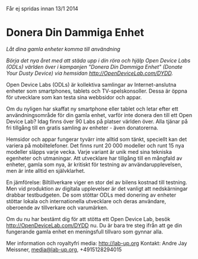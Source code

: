 Får ej spridas innan 13/1 2014

# Donera Din Dammiga Enhet
*Låt dina gamla enheter komma till användning*

*Börja det nya året med att städa upp i din röra och hjälp Open Device Labs (ODLs) världen över i kampanjen "Donera Din Dammiga Enhet" (Donate Your Dusty Device) via hemsidan http://OpenDeviceLab.com/DYDD.*

Open Device Labs (ODLs) är kollektiva samlingar av Internet-anslutna enheter som smartphones, tablets och TV-spelskonsoller. Dessa är öppna för utvecklare som kan testa sina webbsidor och appar.

Om du nyligen har skaffat ny smartphone eller tablet och letar efter ett användningsområde för din gamla enhet, varför inte donera den till ett Open Device Lab? Idag finns över 90 Labs på platser världen över. Alla tjänar på fri tillgång till en gratis samling av enheter - även donatorerna.

Hemsidor och appar fungerar tyvärr inte alltid som tänkt, speciellt kan det variera på mobiltelefoner. Det finns runt 20 000 modeller och runt 15 nya modeller släpps varje vecka. Varje variant är unik med sina tekniska egenheter och utmaningar. Att utvecklare har tillgång till en mångfald av enheter, gamla som nya, är kritiskt för testning av användarupplevelsen, men är inte alltid en självklarhet.

En jämförelse: Biltillverkare viger en stor del av bilens kostnad till testning. Men vid produktion av digitala upplevelser är det vanligt att nedskärningar drabbar testbudgeten. De som stöttar ODLs med donering av enheter stöttar lokala och internationella utvecklare och deras användare, oberoende av tillverkare och varumärken.

Om du nu har bestämt dig för att stötta ett Open Device Lab, besök http://OpenDeviceLab.com/DYDD nu. Du är bara tre steg ifrån att ge din fungerande gamla enhet en meningsfull tillvaro som gynnar alla.

Mer information och royaltyfri media: http://lab-up.org 
Kontakt: Andre Jay Meissner, media@lab-up.org, +4915128294015
